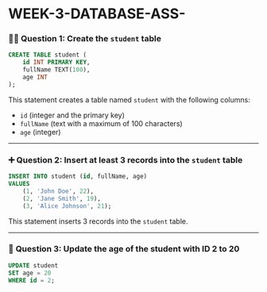 # WEEK-3-DATABASE-ASS-

### 🧑‍🎓 **Question 1**: **Create the `student` table**

```sql
CREATE TABLE student (
    id INT PRIMARY KEY,
    fullName TEXT(100),
    age INT
);
```

This statement creates a table named `student` with the following columns:
- `id` (integer and the primary key)
- `fullName` (text with a maximum of 100 characters)
- `age` (integer)

---

### ➕ **Question 2**: **Insert at least 3 records into the `student` table**

```sql
INSERT INTO student (id, fullName, age)
VALUES
    (1, 'John Doe', 22),
    (2, 'Jane Smith', 19),
    (3, 'Alice Johnson', 21);
```

This statement inserts 3 records into the `student` table.

---

### 🔄 **Question 3**: **Update the age of the student with ID 2 to 20**

```sql
UPDATE student
SET age = 20
WHERE id = 2;
```

